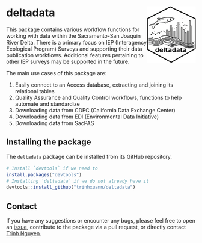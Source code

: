 
# deltadata <a href="https://github.com/trinhxuann/deltadata/"><img src="./man/figures/logo.png" align="right" height="150" /></a>

This package contains various workflow functions for working with data
within the Sacramento-San Joaquin River Delta. There is a primary focus
on IEP (Interagency Ecological Program) Surveys and supporting their
data publication workflows. Additional features pertaining to other IEP
surveys may be supported in the future.

The main use cases of this package are:

1.  Easily connect to an Access database, extracting and joining its
    relational tables
2.  Quality Assurance and Quality Control workflows, functions to help
    automate and standardize
3.  Downloading data from CDEC (California Data Exchange Center)
4.  Downloading data from EDI (Environmental Data Initiative)
5.  Downloading data from SacPAS

## Installing the package

The `deltadata` package can be installed from its GitHub repository.

``` r
# Install `devtools` if we need to
install.packages("devtools")
# Installing `deltadata` if we do not already have it
devtools::install_github("trinhxuann/deltadata")
```

## Contact

If you have any suggestions or encounter any bugs, please feel free to
open an [issue](https://github.com/trinhxuann/deltadata/issues),
contribute to the package via a pull request, or directly contact [Trinh
Nguyen](mailto:trinh.nguyen@wildlife.ca.gov).
